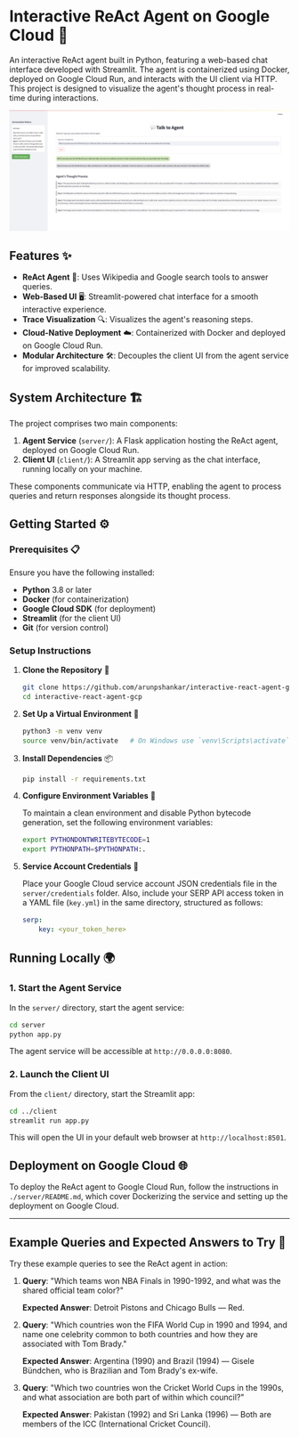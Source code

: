 # Interactive ReAct Agent on Google Cloud 🚀

An interactive ReAct agent built in Python, featuring a web-based chat interface developed with Streamlit. The agent is containerized using Docker, deployed on Google Cloud Run, and interacts with the UI client via HTTP. This project is designed to visualize the agent's thought process in real-time during interactions.

<p align="center">
  <img width="1000" src="./img/UI.png" alt="Client UI">
</p>

## Features ✨

- **ReAct Agent** 🤖: Uses Wikipedia and Google search tools to answer queries.
- **Web-Based UI** 🖥️: Streamlit-powered chat interface for a smooth interactive experience.
- **Trace Visualization** 🔍: Visualizes the agent's reasoning steps.
- **Cloud-Native Deployment** ☁️: Containerized with Docker and deployed on Google Cloud Run.
- **Modular Architecture** 🛠️: Decouples the client UI from the agent service for improved scalability.

## System Architecture 🏗️

The project comprises two main components:

1. **Agent Service** (`server/`): A Flask application hosting the ReAct agent, deployed on Google Cloud Run.
2. **Client UI** (`client/`): A Streamlit app serving as the chat interface, running locally on your machine.

These components communicate via HTTP, enabling the agent to process queries and return responses alongside its thought process.

## Getting Started ⚙️

### Prerequisites 📋

Ensure you have the following installed:

- **Python** 3.8 or later
- **Docker** (for containerization)
- **Google Cloud SDK** (for deployment)
- **Streamlit** (for the client UI)
- **Git** (for version control)

### Setup Instructions

1. **Clone the Repository** 📂

    ```bash
    git clone https://github.com/arunpshankar/interactive-react-agent-gcp.git
    cd interactive-react-agent-gcp
    ```

2. **Set Up a Virtual Environment** 🐍

    ```bash
    python3 -m venv venv
    source venv/bin/activate   # On Windows use `venv\Scripts\activate`
    ```

3. **Install Dependencies** 📦

    ```bash
    pip install -r requirements.txt
    ```

4. **Configure Environment Variables** 🔧

   To maintain a clean environment and disable Python bytecode generation, set the following environment variables:

   ```bash
   export PYTHONDONTWRITEBYTECODE=1
   export PYTHONPATH=$PYTHONPATH:.
   ```

5. **Service Account Credentials** 🔑

    Place your Google Cloud service account JSON credentials file in the `server/credentials` folder. Also, include your SERP API access token in a YAML file (`key.yml`) in the same directory, structured as follows:

    ```yaml
    serp:
        key: <your_token_here>
    ```

## Running Locally 🌍

### 1. Start the Agent Service

   In the `server/` directory, start the agent service:

   ```bash
   cd server
   python app.py
   ```

   The agent service will be accessible at `http://0.0.0.0:8080`.

### 2. Launch the Client UI

   From the `client/` directory, start the Streamlit app:

   ```bash
   cd ../client
   streamlit run app.py
   ```

   This will open the UI in your default web browser at `http://localhost:8501`.

## Deployment on Google Cloud 🌐

To deploy the ReAct agent to Google Cloud Run, follow the instructions in `./server/README.md`, which cover Dockerizing the service and setting up the deployment on Google Cloud.

---

## Example Queries and Expected Answers to Try 🎉

Try these example queries to see the ReAct agent in action:

1. **Query**: "Which teams won NBA Finals in 1990-1992, and what was the shared official team color?"

   **Expected Answer**: Detroit Pistons and Chicago Bulls — Red.

2. **Query**: "Which countries won the FIFA World Cup in 1990 and 1994, and name one celebrity common to both countries and how they are associated with Tom Brady."

   **Expected Answer**: Argentina (1990) and Brazil (1994) — Gisele Bündchen, who is Brazilian and Tom Brady's ex-wife.

3. **Query**: "Which two countries won the Cricket World Cups in the 1990s, and what association are both part of within which council?"

   **Expected Answer**: Pakistan (1992) and Sri Lanka (1996) — Both are members of the ICC (International Cricket Council).